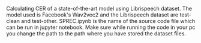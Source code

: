 Calculating CER of a state-of-the-art model using Librispeech dataset. The model used is Facebook's Wav2vec2 and the Librispeech dataset are test-clean and test-other. 
SPREC.ipynb is the name of the source code file which can be run in jupyter notebook. 
Make sure while running the code in your pc you change the path to the path where you have stored the dataset files.
